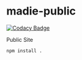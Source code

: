 <!-- @format -->

# madie-public

[![Codacy Badge](https://app.codacy.com/project/badge/Grade/4442e577a66b4e59835e29ac17c81c43)](https://www.codacy.com/gh/MeasureAuthoringTool/madie-public/dashboard?utm_source=github.com&utm_medium=referral&utm_content=MeasureAuthoringTool/madie-public&utm_campaign=Badge_Grade)

Public Site

```
npm install .
```
